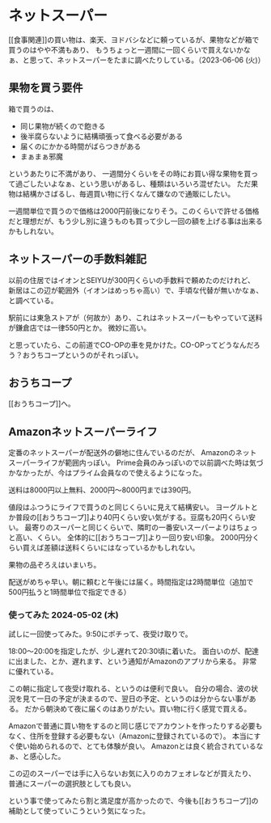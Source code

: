 # ネットスーパー

[[食事関連]]の買い物は、楽天、ヨドバシなどに頼っているが、果物などが箱で買うのはやや不満もあり、
もうちょっと一週間に一回くらいで買えないかなぁ、と思って、ネットスーパーをたまに調べたりしている。（2023-06-06 (火)）

## 果物を買う要件

箱で買うのは、

- 同じ果物が続くので飽きる
- 後半腐らないように結構頑張って食べる必要がある
- 届くのにかかる時間がばらつきがある
- まぁまぁ邪魔

というあたりに不満があり、
一週間分くらいをその時にお買い得な果物を買って過ごしたいよなぁ、という思いがあるし、種類はいろいろ混ぜたい。
ただ果物は結構かさばるし、毎週買い物に行くなんて嫌なので通販にしたい。

一週間単位で買うので価格は2000円前後になりそう。このくらいで許せる価格だと理想だが、もう少し別に違うものも買って少し一回の額を上げる事は出来るかもしれない。

## ネットスーパーの手数料雑記

以前の住居ではイオンとSEIYUが300円くらいの手数料で頼めたのだけれど、
新居はこの辺が範囲外（イオンはめっちゃ高い）で、手頃な代替が無いかなぁ、と調べている。

駅前には東急ストアが（何故か）あり、これはネットスーパーもやっていて送料が鎌倉店では一律550円とか。
微妙に高い。

と思っていたら、この前道でCO-OPの車を見かけた。CO-OPってどうなんだろう？おうちコープというのがそれっぽい。

## おうちコープ

[[おうちコープ]]へ。

## Amazonネットスーパーライフ

定番のネットスーパーが配送外の僻地に住んでいるのだが、
Amazonのネットスーパーライフが範囲内っぽい。
Prime会員のみっぽいので以前調べた時は気づかなかったが、今はプライム会員なので使えるようになった。

送料は8000円以上無料、2000円～8000円までは390円。

値段はふつうにライフで買うのと同じくらいに見えて結構安い。
ヨーグルトとか普段の[[おうちコープ]]より40円くらい安い気がする。豆腐も20円くらい安い。
最寄りのスーパーと同じくらいで、隣町の一番安いスーパーよりはちょっと高い、くらい。
全体的に[[おうちコープ]]より一回り安い印象。
2000円分くらい買えば差額は送料くらいにはなっているかもしれない。

果物の品ぞろえはいまいち。

配送がめちゃ早い。朝に頼むと午後には届く。時間指定は2時間単位（追加で500円払うと1時間単位で指定できる）

### 使ってみた 2024-05-02 (木)

試しに一回使ってみた。9:50にポチって、夜受け取りで。

18:00～20:00を指定したが、少し遅れて20:30頃に着いた。
面白いのが、配達に出ました、とか、遅れます、という通知がAmazonのアプリから来る。
非常に優れている。

この朝に指定して夜受け取れる、というのは便利で良い。
自分の場合、波の状況を見て一日の予定が決まるので、翌日の予定、というのは分からない事がある。
だから朝決めて夜に届くのはありがたい。買い物に行く感覚で買える。

Amazonで普通に買い物をするのと同じ感じでアカウントを作ったりする必要もなく、住所を登録する必要もない（Amazonに登録されているので）。
本当にすぐ使い始められるので、とても体験が良い。
Amazonとは良く統合されているなぁ、と感心した。

この辺のスーパーでは手に入らないお気に入りのカフェオレなどが買えたり、
普通にスーパーの選択肢としても良い。

という事で使ってみたら割と満足度が高かったので、今後も[[おうちコープ]]の補助として使っていこうという気になった。